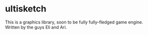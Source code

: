 # ultisketch
This is a graphics library, soon to be fully fully-fledged game engine. Written by the guys Eli and Ari.
